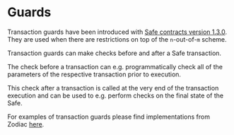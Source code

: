 # Guards

Transaction guards have been introduced with [Safe contracts version 1.3.0](https://github.com/gnosis/safe-contracts/blob/v1.3.0/CHANGELOG.md). They are used when there are restrictions on top of the `n`-out-of-`m` scheme.

Transaction guards can make checks before and after a Safe transaction.

The check before a transaction can e.g. programmatically check all of the parameters of the respective transaction prior to execution.

This check after a transaction is called at the very end of the transaction execution and can be used to e.g. perform checks on the final state of the Safe.

For examples of transaction guards please find implementations from Zodiac [here](https://github.com/gnosis/zodiac-guard-scope). 
